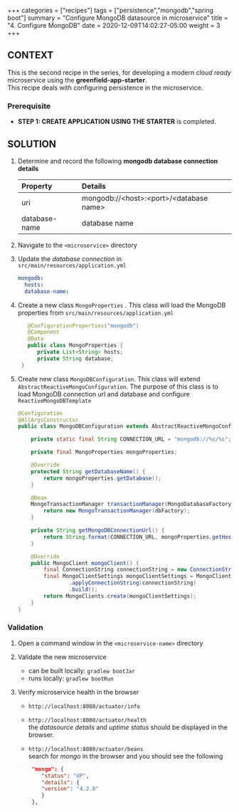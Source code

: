 +++
categories = ["recipes"]
tags = ["persistence","mongodb","spring boot"]
summary = "Configure MongoDB datasource in microservice"
title = "4. Configure MongoDB"
date = 2020-12-09T14:02:27-05:00
weight = 3
+++

## CONTEXT
This is the second recipe in the series, for developing a modern _cloud ready_ microservice using the **greenfield-app-starter**.  
This recipe deals with configuring persistence in the microservice.  

### Prerequisite

- **STEP 1: CREATE APPLICATION USING THE STARTER** is completed.

## SOLUTION

1. Determine and record the following **mongodb database connection details** 

   | Property        | Details  |
   | :---            |    :----   | 
   | uri | mongodb://\<host>:\<port>/\<database name> 
   | database-name | database  name  |
 
1. Navigate to the `<microservice>` directory

1. Update the _database connection_ in `src/main/resources/application.yml`

    ```yml
    mongodb:
      hosts:
      database-name:
    ```
1. Create a new class `MongoProperties` . This class will load the MongoDB properties from `src/main/resources/application.yml`

    ```java
       @ConfigurationProperties("mongodb")
       @Component
       @Data
       public class MongoProperties {
          private List<String> hosts;
          private String database;
     }
    ```

1. Create new class `MongoDBConfiguration`. This class will extend `AbstractReactiveMongoConfiguration`.
   The purpose of this class is to load MongoDB connection url and database and configure `ReactiveMongoDBTemplate`

    ```java
    @Configuration
    @AllArgsConstructor
    public class MongoDBConfiguration extends AbstractReactiveMongoConfiguration {
    
        private static final String CONNECTION_URL = "mongodb://%s/%s";
    
        private final MongoProperties mongoProperties;
    
        @Override
        protected String getDatabaseName() {
            return mongoProperties.getDatabase();
        }
    
        @Bean
        MongoTransactionManager transactionManager(MongoDatabaseFactory dbFactory) {
            return new MongoTransactionManager(dbFactory);
        }
    
        private String getMongoDBConnectionUrl() {
            return String.format(CONNECTION_URL, mongoProperties.getHosts().get(0), mongoProperties.getDatabase());
        }
    
        @Override
        public MongoClient mongoClient() {
            final ConnectionString connectionString = new ConnectionString(getMongoDBConnectionUrl());
            final MongoClientSettings mongoClientSettings = MongoClientSettings.builder()
                    .applyConnectionString(connectionString)
                    .build();
            return MongoClients.create(mongoClientSettings);
        }
    }
    ```

### Validation

1. Open a command window in the `<microservice-name>` directory

1. Validate the new microservice
   - can be built locally: `gradlew bootJar`
   - runs locally: `gradlew bootRun`

1. Verify microservice health in the browser

   - `http://localhost:8080/actuator/info`
     
   - `http://localhost:8080/actuator/health`  
      the _datasource details_ and _uptime status_ should be displayed in the browser.
   
   - `http://localhost:8080/actuator/beans`  
     search for _mongo_ in the browser and you should see the following
     ```json
      "mongo": {
         "status": "UP",
         "details": {
         "version": "4.2.0"
         }
      },    
     ```


